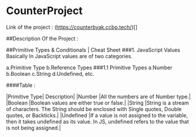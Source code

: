 # CounterProject
Link of the project : (https://counterbyak.ccbp.tech/)[]

##Description Of the Project :

##Primitive Types & Conditionals | Cheat Sheet
###1. JavaScript Values
Basically In JavaScript values are of two categories.

a.Primitive Type
b.Reference Types
###1.1 Primitive Types
a.Number
b.Boolean
c.String
d.Undefined, etc.

####Table :

|Primitive Type|	Description|
|Number	  |All the numbers are of Number type.|
|Boolean	  |Boolean values are either true or false.|
|String	  |String is a stream of characters. The String should be enclosed with Single quotes, Double quotes, or 
               Backticks.|
|Undefined	  |If a value is not assigned to the variable, then it takes undefined as its value. In JS, undefined refers to 
               the value that is not being assigned.|
